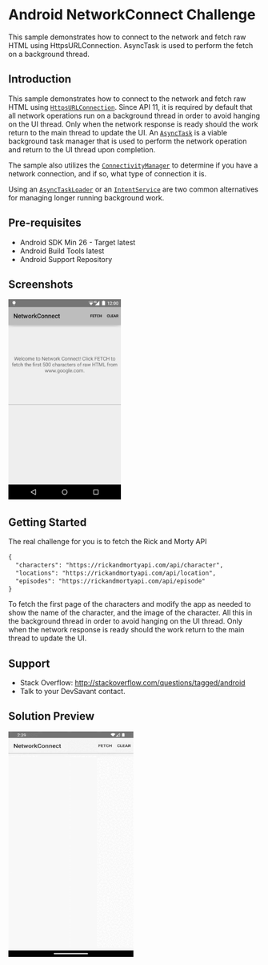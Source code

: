 Android NetworkConnect Challenge
===================================

This sample demonstrates how to connect to the network and fetch raw HTML using
HttpsURLConnection. AsyncTask is used to perform the fetch on a background thread.

Introduction
------------

This sample demonstrates how to connect to the network and fetch raw HTML using
[`HttpsURLConnection`][4]. Since API 11, it is required by default that all network
operations run on a background thread in order to avoid hanging on the UI thread. Only
when the network response is ready should the work return to the main thread to update
the UI. An [`AsyncTask`][3] is a viable background task manager that is used to perform
the network operation and return to the UI thread upon completion.

The sample also utilizes the [`ConnectivityManager`][1] to determine if you have
a network connection, and if so, what type of connection it is.

Using an [`AsyncTaskLoader`][6] or an [`IntentService`][5] are two common alternatives
for managing longer running background work.

[1]: https://developer.android.com/reference/android/net/ConnectivityManager.html
[2]: https://developer.android.com/reference/android/net/NetworkInfo.html
[3]: https://developer.android.com/reference/android/os/AsyncTask.html
[4]: https://developer.android.com/reference/javax/net/ssl/HttpsURLConnection.html
[5]: https://developer.android.com/reference/android/app/IntentService.html
[6]: https://developer.android.com/reference/android/content/AsyncTaskLoader.html

Pre-requisites
--------------

- Android SDK Min 26 - Target latest
- Android Build Tools latest
- Android Support Repository

Screenshots
-------------

<img src="screenshots/main.png" height="400" alt="Screenshot"/> 

Getting Started
---------------

The real challenge for you is to fetch the Rick and Morty API
````
{
  "characters": "https://rickandmortyapi.com/api/character",
  "locations": "https://rickandmortyapi.com/api/location",
  "episodes": "https://rickandmortyapi.com/api/episode"
}
````
To fetch the first page of the characters and modify the app as needed to show the name of the character, and the image of the character.
All this in the background thread in order to avoid hanging on the UI thread. Only
when the network response is ready should the work return to the main thread to update
the UI.

Support
-------

- Stack Overflow: http://stackoverflow.com/questions/tagged/android
- Talk to your DevSavant contact.


Solution Preview
----------------
<img src="/screenshots/app_preview.gif" width="250" height="450"/>
